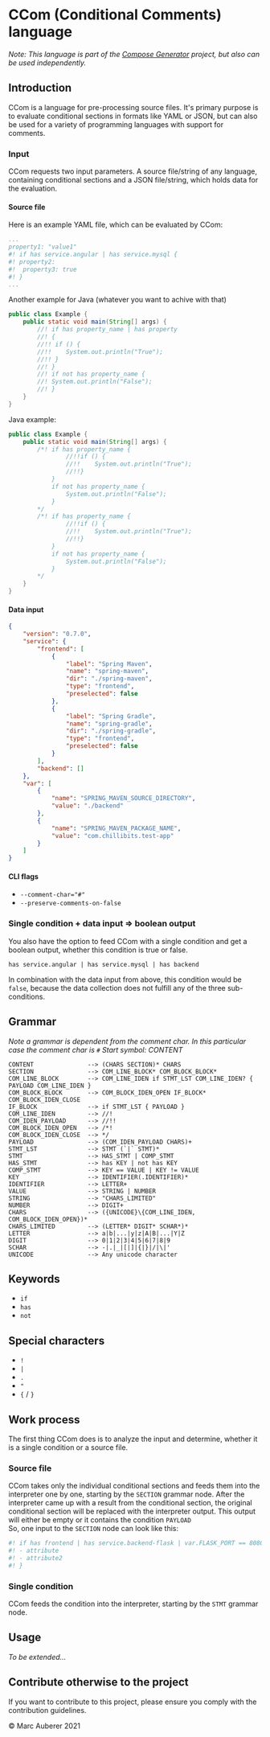 # CCom (Conditional Comments) language

*Note: This language is part of the [Compose Generator](https://github.com/compose-generator/compose-generator) project, but also can be used independently.*

## Introduction
CCom is a language for pre-processing source files. It's primary purpose is to evaluate conditional sections in formats like YAML or JSON, but can also be used for a variety of programming languages with support for comments.

### Input
CCom requests two input parameters. A source file/string of any language, containing conditional sections and a JSON file/string, which holds data for the evaluation.

#### Source file
Here is an example YAML file, which can be evaluated by CCom:
```yaml
...
property1: "value1"
#! if has service.angular | has service.mysql {
#! property2:
#! 	property3: true
#! }
...
```

Another example for Java (whatever you want to achive with that)
```java
public class Example {
	public static void main(String[] args) {
        //! if has property_name | has property
        //! {
        //!! if () {
        //!!    System.out.println("True");
        //!! }
        //! }
        //! if not has property_name {
        //! System.out.println("False");
        //! }
	}
}
```

Java example:
```java
public class Example {
	public static void main(String[] args) {
        /*! if has property_name {
                //!!if () {
                //!!    System.out.println("True");
                //!!}
            }
            if not has property_name {
                System.out.println("False");
            }
        */
        /*! if has property_name {
                //!!if () {
                //!!    System.out.println("True");
                //!!}
            }
            if not has property_name {
                System.out.println("False");
            }
        */
	}
}
```

#### Data input
```json
{
    "version": "0.7.0",
    "service": {
        "frontend": [
            {
                "label": "Spring Maven",
                "name": "spring-maven",
                "dir": "./spring-maven",
                "type": "frontend",
                "preselected": false
            },
            {
                "label": "Spring Gradle",
                "name": "spring-gradle",
                "dir": "./spring-gradle",
                "type": "frontend",
                "preselected": false
            }
        ],
        "backend": []
    },
    "var": [
        {
            "name": "SPRING_MAVEN_SOURCE_DIRECTORY",
            "value": "./backend"
        },
        {
            "name": "SPRING_MAVEN_PACKAGE_NAME",
            "value": "com.chillibits.test-app"
        }
    ]
}
```

#### CLI flags
-   `--comment-char="#"`
-   `--preserve-comments-on-false`

### Single condition + data input => boolean output
You also have the option to feed CCom with a single condition and get a boolean output, whether this condition is true or false.
```ccom
has service.angular | has service.mysql | has backend
```

In combination with the data input from above, this condition would be `false`, because the data collection does not fulfill any of the three sub-conditions.


## Grammar
*Note a grammar is dependent from the comment char. In this particular case the comment char is `#`*
*Start symbol: CONTENT*
```
CONTENT               --> (CHARS SECTION)* CHARS
SECTION               --> COM_LINE_BLOCK* COM_BLOCK_BLOCK*
COM_LINE_BLOCK        --> COM_LINE_IDEN if STMT_LST COM_LINE_IDEN? { PAYLOAD COM_LINE_IDEN }
COM_BLOCK_BLOCK       --> COM_BLOCK_IDEN_OPEN IF_BLOCK* COM_BLOCK_IDEN_CLOSE
IF_BLOCK              --> if STMT_LST { PAYLOAD }
COM_LINE_IDEN         --> //!
COM_IDEN_PAYLOAD      --> //!!
COM_BLOCK_IDEN_OPEN   --> /*!
COM_BLOCK_IDEN_CLOSE  --> */
PAYLOAD               --> (COM_IDEN_PAYLOAD CHARS)+
STMT_LST              --> STMT (`|` STMT)*
STMT                  --> HAS_STMT | COMP_STMT
HAS_STMT              --> has KEY | not has KEY
COMP_STMT             --> KEY == VALUE | KEY != VALUE
KEY                   --> IDENTIFIER(.IDENTIFIER)*
IDENTIFIER            --> LETTER+
VALUE                 --> STRING | NUMBER
STRING                --> "CHARS_LIMITED"
NUMBER                --> DIGIT+
CHARS                 --> ({UNICODE}\{COM_LINE_IDEN, COM_BLOCK_IDEN_OPEN})*
CHARS_LIMITED         --> (LETTER* DIGIT* SCHAR*)*
LETTER                --> a|b|...|y|z|A|B|...|Y|Z
DIGIT                 --> 0|1|2|3|4|5|6|7|8|9
SCHAR                 --> -|.|_|[|]|{|}|/|\|'
UNICODE               --> Any unicode character
```

## Keywords
-   `if`
-   `has`
-   `not`

## Special characters
-   `!`
-   `|`
-   `.`
-   `"`
-   `{` / `}`

## Work process
The first thing CCom does is to analyze the input and determine, whether it is a single condition or a source file.

### Source file
CCom takes only the individual conditional sections and feeds them into the interpreter one by one, starting by the `SECTION` grammar node. After the interpreter came up with a result from the conditional section, the original conditional section will be replaced with the interpreter output. This output will either be empty or it contains the condition `PAYLOAD` <br>
So, one input to the `SECTION` node can look like this:

```yaml
#! if has frontend | has service.backend-flask | var.FLASK_PORT == 8080 {
#! - attribute
#! - attribute2
#! } 
```

### Single condition
CCom feeds the condition into the interpreter, starting by the `STMT` grammar node.

## Usage
*To be extended...*

## Contribute otherwise to the project
If you want to contribute to this project, please ensure you comply with the contribution guidelines.

© Marc Auberer 2021